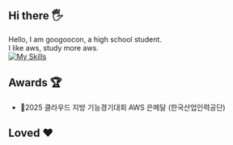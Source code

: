 ## Hi there 🖐️
Hello, I am googoocon, a high school student.</br>
I like aws, study more aws.<br>
[![My Skills](https://skillicons.dev/icons?i=aws)](https://skillicons.dev)
## Awards 🏆
- 🥈2025 클라우드 지방 기능경기대회 AWS 은메달 (한국산업인력공단)

## Loved ❤️
